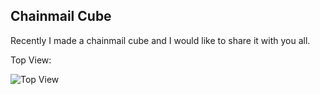 ## Chainmail Cube

Recently I made a chainmail cube and I would like to share it with you all.

Top View:

![Top View](/test-blog/docs/assets/images/chainmail/cube/box_top_view.jpg)